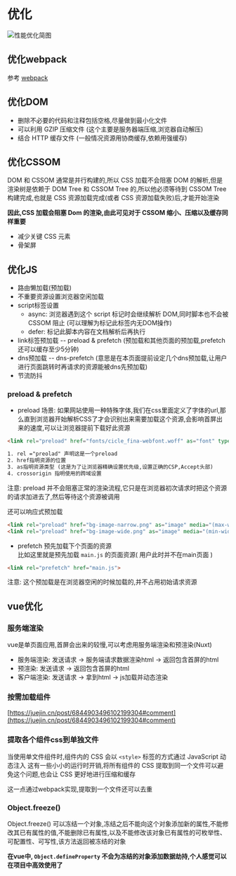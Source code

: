 # 优化

![性能优化简图](https://gitee.com/M-cheng-web/map-storage/raw/master/vue-img/58082bb8d51e463291a98012efd26c55_tplv-k3u1fbpfcp-watermark.webp)

## 优化webpack
参考 [webpack](../tools/webpack.md)

## 优化DOM
+ 删除不必要的代码和注释包括空格,尽量做到最小化文件
+ 可以利用 GZIP 压缩文件 (这个主要是服务器端压缩,浏览器自动解压)
+ 结合 HTTP 缓存文件 (一般情况资源用协商缓存,依赖用强缓存)

## 优化CSSOM
DOM 和 CSSOM 通常是并行构建的,所以 CSS 加载不会阻塞 DOM 的解析,但是渲染树是依赖于 DOM Tree 和 CSSOM Tree 的,所以他必须等待到 CSSOM Tree 构建完成,也就是 CSS 资源加载完成(或者 CSS 资源加载失败)后,才能开始渲染

**因此,CSS 加载会阻塞 Dom 的渲染,由此可见对于 CSSOM 缩小、压缩以及缓存同样重要**

+ 减少关键 CSS 元素
+ 骨架屏

## 优化JS
+ 路由懒加载(预加载)
+ 不重要资源设置浏览器空闲加载
+ script标签设置
  - async: 浏览器遇到这个 script 标记时会继续解析 DOM,同时脚本也不会被 CSSOM 阻止 (可以理解为标记此标签内无DOM操作)
  - defer: 标记此脚本内容在文档解析后再执行
+ link标签预加载 -- preload & prefetch (预加载和其他页面的预加载,prefetch还可以缓存至少5分钟)
+ dns预加载 -- dns-prefetch (意思是在本页面提前设定几个dns预加载,让用户进行页面跳转时再请求的资源能被dns先预加载)
+ 节流防抖

### preload & prefetch
+ preload
场景: 如果网站使用一种特殊字体,我们在css里面定义了字体的url,那么直到浏览器开始解析CSS了才会识别出来需要加载这个资源,会影响首屏出来的速度,可以让浏览器提前下载好此资源

``` html
<link rel="preload" href="fonts/cicle_fina-webfont.woff" as="font" type="font/woff" crossorigin="anonymous">

1. rel ="preolad" 声明这是一个preload
2. href指明资源的位置
3. as指明资源类型 (这是为了让浏览器精确设置优先级,设置正确的CSP,Accept头部)
4. crossorigin 指明使用的跨域设置
```

注意: preload 并不会阻塞正常的渲染流程,它只是在浏览器初次请求时把这个资源的请求加进去了,然后等待这个资源被调用

还可以响应式预加载
``` html
<link rel="preload" href="bg-image-narrow.png" as="image" media="(max-width: 600px)">
<link rel="preload" href="bg-image-wide.png" as="image" media="(min-width: 800px)">
```

+ prefetch
预先加载下个页面的资源<br>
比如这里就是预先加载 `main.js` 的页面资源( 用户此时并不在main页面 )
``` html
<link rel="prefetch" href="main.js">
```

注意: 这个预加载是在浏览器空闲的时候加载的,并不占用初始请求资源

## vue优化
### 服务端渲染
vue是单页面应用,首屏会出来的较慢,可以考虑用服务端渲染和预渲染(Nuxt)

+ 服务端渲染: 发送请求 -> 服务端请求数据渲染html -> 返回包含首屏的html
+ 预渲染: 发送请求 -> 返回包含首屏的html
+ 客户端渲染: 发送请求 -> 拿到html -> js加载并动态渲染

### 按需加载组件
[https://juejin.cn/post/6844903496102199304#comment](https://juejin.cn/post/6844903496102199304#comment)

### 提取各个组件css到单独文件
当使用单文件组件时,组件内的 CSS 会以 `<style>` 标签的方式通过 JavaScript 动态注入
这有一些小小的运行时开销,将所有组件的 CSS 提取到同一个文件可以避免这个问题,也会让 CSS 更好地进行压缩和缓存

这一点通过webpack实现,提取到一个文件还可以去重

### Object.freeze()
Object.freeze() 可以冻结一个对象,冻结之后不能向这个对象添加新的属性,不能修改其已有属性的值,不能删除已有属性,以及不能修改该对象已有属性的可枚举性、可配置性、可写性,该方法返回被冻结的对象

**在vue中, `Object.defineProperty` 不会为冻结的对象添加数据劫持,个人感觉可以在项目中高效使用了**